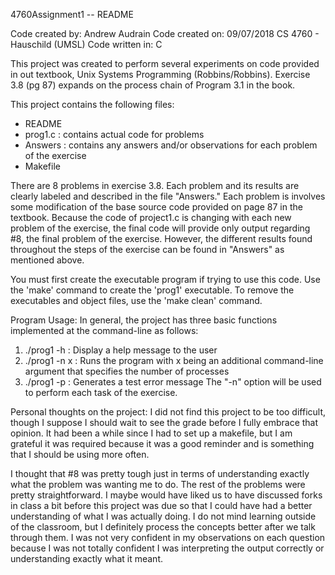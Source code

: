 4760Assignment1 -- README

Code created by: Andrew Audrain
Code created on: 09/07/2018
CS 4760 - Hauschild (UMSL)
Code written in: C

This project was created to perform several experiments on code provided in out textbook, Unix Systems Programming (Robbins/Robbins).
Exercise 3.8 (pg 87) expands on the process chain of Program 3.1 in the book. 

This project contains the following files:
  - README
  - prog1.c : contains actual code for problems
  - Answers : contains any answers and/or observations for each problem of the exercise
  - Makefile
  
There are 8 problems in exercise 3.8. Each problem and its results are clearly labeled and described in the file "Answers."
Each problem is involves some modification of the base source code provided on page 87 in the textbook. Because the code of 
project1.c is changing with each new problem of the exercise, the final code will provide only output regarding #8, the 
final problem of the exercise. However, the different results found throughout the steps of the exercise can be found in 
"Answers" as mentioned above. 

You must first create the executable program if trying to use this code. Use the 'make' command to create the 'prog1' executable.
To remove the executables and object files, use the 'make clean' command. 

Program Usage:
In general, the project has three basic functions implemented at the command-line as follows:
  1) ./prog1 -h   : Display a help message to the user
  2) ./prog1 -n x : Runs the program with x being an additional command-line argument that specifies the number of processes
  3) ./prog1 -p   : Generates a test error message
The "-n" option will be used to perform each task of the exercise. 

Personal thoughts on the project: 
  I did not find this project to be too difficult, though I suppose I should wait to see the grade before I fully embrace that opinion. 
  It had been a while since I had to set up a makefile, but I am grateful it was required because it was a good reminder and is 
  something that I should be using more often. 
  
  I thought that #8 was pretty tough just in terms of understanding exactly what the problem was wanting me to do. The rest of the 
  problems were pretty straightforward. I maybe would have liked us to have discussed forks in class a bit before this project was due
  so that I could have had a better understanding of what I was actually doing. I do not mind learning outside of the classroom, but I
  definitely process the concepts better after we talk through them. I was not very confident in my observations on each question 
  because I was not totally confident I was interpreting the output correctly or understanding exactly what it meant. 
